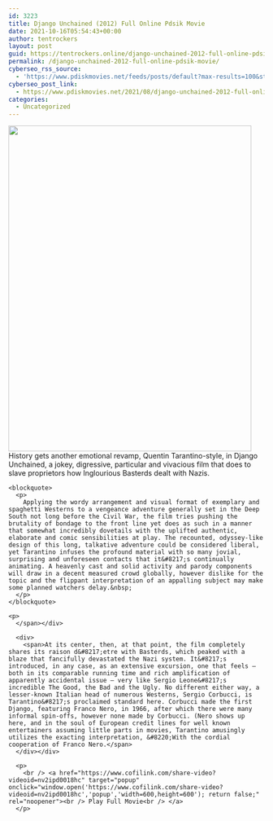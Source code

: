 ```yaml
---
id: 3223
title: Django Unchained (2012) Full Online Pdsik Movie
date: 2021-10-16T05:54:43+00:00
author: tentrockers
layout: post
guid: https://tentrockers.online/django-unchained-2012-full-online-pdsik-movie/
permalink: /django-unchained-2012-full-online-pdsik-movie/
cyberseo_rss_source:
  - 'https://www.pdiskmovies.net/feeds/posts/default?max-results=100&start-index=1001'
cyberseo_post_link:
  - https://www.pdiskmovies.net/2021/08/django-unchained-2012-full-online-pdsik.html
categories:
  - Uncategorized
---
```

<div class="separator">
  <a href="https://1.bp.blogspot.com/-yFxlv86t8Us/YRe8xiUeVaI/AAAAAAAAaVw/wLfh5b2Fc3c7FUKOfW92tYWGaW_BGxCugCLcBGAsYHQ/s535/Django%2BUnchained%2B%25282012.jpeg" imageanchor="1"><img loading="lazy" border="0" data-original-height="535" data-original-width="400" height="640" src="https://1.bp.blogspot.com/-yFxlv86t8Us/YRe8xiUeVaI/AAAAAAAAaVw/wLfh5b2Fc3c7FUKOfW92tYWGaW_BGxCugCLcBGAsYHQ/w478-h640/Django%2BUnchained%2B%25282012.jpeg" width="478" /></a>
</div>



<div>
  <div>
    <span>History gets another emotional revamp, Quentin Tarantino-style, in Django Unchained, a jokey, digressive, particular and vivacious film that does to slave proprietors how Inglourious Basterds dealt with Nazis.&nbsp;</span>
  </div>
  
  <div>
    <span></p> 
    
    <blockquote>
      <p>
        Applying the wordy arrangement and visual format of exemplary and spaghetti Westerns to a vengeance adventure generally set in the Deep South not long before the Civil War, the film tries pushing the brutality of bondage to the front line yet does as such in a manner that somewhat incredibly dovetails with the uplifted authentic, elaborate and comic sensibilities at play. The recounted, odyssey-like design of this long, talkative adventure could be considered liberal, yet Tarantino infuses the profound material with so many jovial, surprising and unforeseen contacts that it&#8217;s continually animating. A heavenly cast and solid activity and parody components will draw in a decent measured crowd globally, however dislike for the topic and the flippant interpretation of an appalling subject may make some planned watchers delay.&nbsp;
      </p>
    </blockquote>
    
    <p>
      </span></div> 
      
      <div>
        <span>At its center, then, at that point, the film completely shares its raison d&#8217;etre with Basterds, which peaked with a blaze that fancifully devastated the Nazi system. It&#8217;s introduced, in any case, as an extensive excursion, one that feels — both in its comparable running time and rich amplification of apparently accidental issue — very like Sergio Leone&#8217;s incredible The Good, the Bad and the Ugly. No different either way, a lesser-known Italian head of numerous Westerns, Sergio Corbucci, is Tarantino&#8217;s proclaimed standard here. Corbucci made the first Django, featuring Franco Nero, in 1966, after which there were many informal spin-offs, however none made by Corbucci. (Nero shows up here, and in the soul of European credit lines for well known entertainers assuming little parts in movies, Tarantino amusingly utilizes the exacting interpretation, &#8220;With the cordial cooperation of Franco Nero.</span>
      </div></div> 
      
      <p>
        <br /> <a href="https://www.cofilink.com/share-video?videoid=nv2ipd0018hc" target="popup" onclick="window.open('https://www.cofilink.com/share-video?videoid=nv2ipd0018hc','popup','width=600,height=600'); return false;" rel="noopener"><br /> Play Full Movie<br /> </a>
      </p>